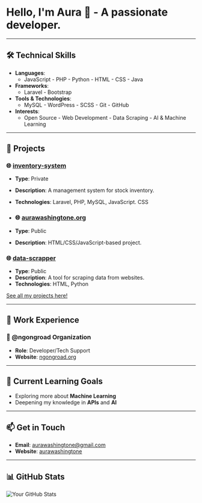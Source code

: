 # Hello, I'm Aura 👋 - A passionate developer.
---
## 🛠️ Technical Skills
- **Languages**: 
  - JavaScript - PHP - Python - HTML - CSS - Java
- **Frameworks**:
  - Laravel - Bootstrap
- **Tools & Technologies**:
  - MySQL - WordPress - SCSS - Git - GitHub
- **Interests**: 
  - Open Source - Web Development - Data Scraping - AI & Machine Learning

---
## 🚀 Projects
### 🌐 [inventory-system](https://aura-inventory.up.railway.app/)
- **Type**: Private
- **Description**: A management system for stock inventory.
- **Technologies**: Laravel, PHP, MySQL, JavaScript. CSS

- ### 🌐 [aurawashingtone.org](https://washingtoneaura.github.io/aura/)
- **Type**: Public
- **Description**: HTML/CSS/JavaScript-based project.

### 🌐 [data-scrapper](https://github.com/yourusername/data-scrapper)
- **Type**: Public
- **Description**: A tool for scraping data from websites.
- **Technologies**: HTML, Python

[See all my projects here!](https://github.com/washingtoneaura?tab=repositories)

---
## 💼 Work Experience
### 🏢 @ngongroad Organization
- **Role**: Developer/Tech Support
- **Website**: [ngongroad.org](http://ngongroad.org)
  
---
## 🌱 Current Learning Goals
- Exploring more about **Machine Learning**
- Deepening my knowledge in **APIs** and **AI**
  
---
## 📫 Get in Touch
- **Email**: [aurawashingtone@gmail.com](mailto:aurawashingtone@gmail.com)
- **Website**: [aurawashingtone](https://washingtoneaura.github.io/aura/)

---
## 📊 GitHub Stats
![Your GitHub Stats](https://github-readme-stats.vercel.app/api?username=washingtoneaura&show_icons=true&theme=radical)



<!--
**washingtoneaura/washingtoneaura** is a ✨ _special_ ✨ repository because its `README.md` (this file) appears on your GitHub profile.

Here are some ideas to get you started:

- 🔭 I’m currently working on ...
- 🌱 I’m currently learning ...
- 👯 I’m looking to collaborate on ...
- 🤔 I’m looking for help with ...
- 💬 Ask me about ...
- 📫 How to reach me: ...
- 😄 Pronouns: ...
- ⚡ Fun fact: ...
-->
